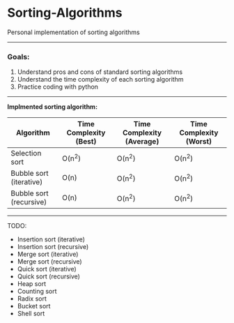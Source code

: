 # Sorting-Algorithms

Personal implementation of sorting algorithms

---

### **Goals:**

1. Understand pros and cons of standard sorting algorithms
2. Understand the time complexity of each sorting algorithm
3. Practice coding with python

---

**Implmented sorting algorithm:**

| Algorithm               | Time Complexity (Best) | Time Complexity (Average) | Time Complexity (Worst) |
| ----------------------- | ---------------------- | ------------------------- | ----------------------- |
| Selection sort          | O(n<sup>2</sup>)       | O(n<sup>2</sup>)          | O(n<sup>2</sup>)        |
| Bubble sort (iterative) | O(n)                   | O(n<sup>2</sup>)          | O(n<sup>2</sup>)        |
| Bubble sort (recursive) | O(n)                   | O(n<sup>2</sup>)          | O(n<sup>2</sup>)        |

---

TODO:

- Insertion sort (iterative)
- Insertion sort (recursive)
- Merge sort (iterative)
- Merge sort (recursive)
- Quick sort (iterative)
- Quick sort (recursive)
- Heap sort
- Counting sort
- Radix sort
- Bucket sort
- Shell sort
